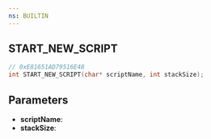 ```yaml
---
ns: BUILTIN
---
```

## START_NEW_SCRIPT

```c
// 0xE81651AD79516E48
int START_NEW_SCRIPT(char* scriptName, int stackSize);
```

## Parameters
* **scriptName**:
* **stackSize**:
